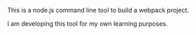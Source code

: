 This is a node.js command line tool to build a webpack project.

I am developing this tool for my own learning purposes.